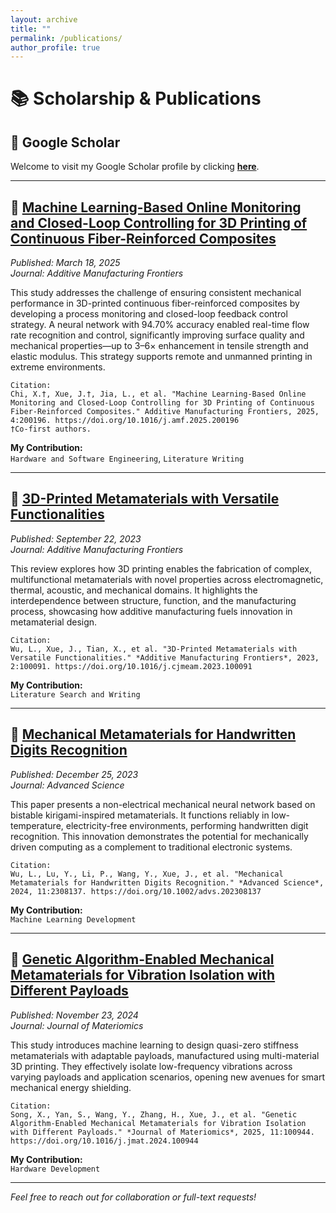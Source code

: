 ```yaml
---
layout: archive
title: ""
permalink: /publications/
author_profile: true
---
```


# 📚 Scholarship & Publications

## 🔗 Google Scholar  
Welcome to visit my Google Scholar profile by clicking [**here**](https://scholar.google.com/citations?user=oS-BHzcAAAAJ&hl=en).

---



## 📄 [**Machine Learning-Based Online Monitoring and Closed-Loop Controlling for 3D Printing of Continuous Fiber-Reinforced Composites**](https://www.sciencedirect.com/science/article/pii/S2950431725000061)  
*Published: March 18, 2025*  
*Journal: Additive Manufacturing Frontiers*

This study addresses the challenge of ensuring consistent mechanical performance in 3D-printed continuous fiber-reinforced composites by developing a process monitoring and closed-loop feedback control strategy. A neural network with 94.70% accuracy enabled real-time flow rate recognition and control, significantly improving surface quality and mechanical properties—up to 3–6× enhancement in tensile strength and elastic modulus. This strategy supports remote and unmanned printing in extreme environments.



```
Citation:  
Chi, X.†, Xue, J.†, Jia, L., et al. "Machine Learning-Based Online Monitoring and Closed-Loop Controlling for 3D Printing of Continuous Fiber-Reinforced Composites." Additive Manufacturing Frontiers, 2025, 4:200196. https://doi.org/10.1016/j.amf.2025.200196  
†Co-first authors.
```


**My Contribution:**  
`Hardware and Software Engineering`, `Literature Writing`

---

## 📄 [**3D-Printed Metamaterials with Versatile Functionalities**](https://www.sciencedirect.com/science/article/pii/S2772665723000302)  
*Published: September 22, 2023*  
*Journal: Additive Manufacturing Frontiers*

This review explores how 3D printing enables the fabrication of complex, multifunctional metamaterials with novel properties across electromagnetic, thermal, acoustic, and mechanical domains. It highlights the interdependence between structure, function, and the manufacturing process, showcasing how additive manufacturing fuels innovation in metamaterial design.

```
Citation:  
Wu, L., Xue, J., Tian, X., et al. "3D-Printed Metamaterials with Versatile Functionalities." *Additive Manufacturing Frontiers*, 2023, 2:100091. https://doi.org/10.1016/j.cjmeam.2023.100091
```
**My Contribution:**  
`Literature Search and Writing`

---

## 📄  [**Mechanical Metamaterials for Handwritten Digits Recognition**](https://advanced.onlinelibrary.wiley.com/doi/full/10.1002/advs.202308137)  
*Published: December 25, 2023*  
*Journal: Advanced Science*

This paper presents a non-electrical mechanical neural network based on bistable kirigami-inspired metamaterials. It functions reliably in low-temperature, electricity-free environments, performing handwritten digit recognition. This innovation demonstrates the potential for mechanically driven computing as a complement to traditional electronic systems.

```
Citation:  
Wu, L., Lu, Y., Li, P., Wang, Y., Xue, J., et al. "Mechanical Metamaterials for Handwritten Digits Recognition." *Advanced Science*, 2024, 11:2308137. https://doi.org/10.1002/advs.202308137
```

**My Contribution:**  
`Machine Learning Development`

---

## 📄 [**Genetic Algorithm-Enabled Mechanical Metamaterials for Vibration Isolation with Different Payloads**](https://www.sciencedirect.com/science/article/pii/S2352847824001837)  
*Published: November 23, 2024*  
*Journal: Journal of Materiomics*

This study introduces machine learning to design quasi-zero stiffness metamaterials with adaptable payloads, manufactured using multi-material 3D printing. They effectively isolate low-frequency vibrations across varying payloads and application scenarios, opening new avenues for smart mechanical energy shielding.

```
Citation:  
Song, X., Yan, S., Wang, Y., Zhang, H., Xue, J., et al. "Genetic Algorithm-Enabled Mechanical Metamaterials for Vibration Isolation with Different Payloads." *Journal of Materiomics*, 2025, 11:100944. https://doi.org/10.1016/j.jmat.2024.100944
```
**My Contribution:**  
`Hardware Development`

---

*Feel free to reach out for collaboration or full-text requests!*
